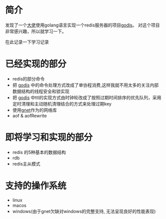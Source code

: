 # 简介
发现了一个[大佬](https://github.com/HDT3213)使用golang语言实现一个redis服务器的项目[godis](https://github.com/HDT3213/godis)。
对这个项目非常感兴趣，所以就学习一下。

在此记录一下学习记录 

# 已经实现的部分
* redis的部分命令
* 把 [godis](https://github.com/HDT3213/godis) 中的命令处理方式改成了单协程消费,这样我就不用太多的关注内部数据结构的线程安全和锁实现
* 把 [godis](https://github.com/HDT3213/godis) 中ttl的实现方式由时钟轮改成了按照过期时间排序的优先队列，采用定时清理和主动随机清理结合的方式来处理过期key
* 使用[gnet](https://github.com/panjf2000/gnet)作为的网络库
* aof & aofRewrite

# 即将学习和实现的部分
* redis 的5种基本的数据结构
* rdb
* redis主从模式

# 支持的操作系统
* linux
* macos
* windows(由于gnet欠缺对windows的完整支持, 无法呈现良好的性能表现)
